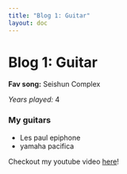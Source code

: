 ```yaml
---
title: "Blog 1: Guitar"
layout: doc
---
```


# Blog 1: Guitar

**Fav song:** Seishun Complex

*Years played:* 4

### My guitars
- Les paul epiphone
- yamaha pacifica

Checkout my youtube video [here](https://youtu.be/xx2xHplcUpU?si=CZyLkRnuoFVLN3Nf)!

